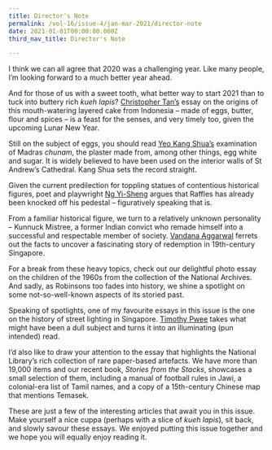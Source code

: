 ```yaml
---
title: Director's Note
permalink: /vol-16/issue-4/jan-mar-2021/director-note
date: 2021-01-01T00:00:00.000Z
third_nav_title: Director's Note

---
```


I think we can all agree that 2020 was a challenging year. Like many people, I’m looking forward to a much better year ahead.


And for those of us with a sweet tooth, what better way to start 2021 than to tuck into buttery rich *kueh lapis*? [Christopher Tan’s]() essay on the origins of this mouth-watering layered cake from Indonesia – made of eggs, butter, flour and spices – is a feast for the senses, and very timely too, given the upcoming Lunar New Year.

Still on the subject of eggs, you should read [Yeo Kang Shua’s]() examination of Madras *chunam*, the plaster made from, among other things, egg white and sugar. It is widely believed to have been used on the interior walls of St Andrew’s Cathedral. Kang Shua sets the record straight.


Given the current predilection for toppling statues of contentious historical figures, poet and playwright [Ng Yi-Sheng]() argues that Raffles has already been knocked off his pedestal – figuratively speaking that is.

From a familiar historical figure, we turn to a relatively unknown personality – Kunnuck Mistree, a former Indian convict who remade himself into a successful and respectable member of society. [Vandana Aggarwal]() ferrets out the facts to uncover a fascinating story of redemption in 19th-century Singapore.

For a break from these heavy topics, check out our delightful photo essay on the children of the 1960s from the collection of the National Archives. And sadly, as Robinsons too fades into history, we shine a spotlight on some not-so-well-known aspects of its storied past.

Speaking of spotlights, one of my favourite essays in this issue is the one on the history of street lighting in Singapore. [Timothy Pwee]() takes what might have been a dull subject and turns it into an illuminating (pun intended) read.

I’d also like to draw your attention to the essay that highlights the National Library’s rich collection of rare paper-based artefacts. We have more than 19,000 items and our recent book, *Stories from the Stacks*, showcases a small selection of them, including a manual of football rules in Jawi, a colonial-era list of Tamil names, and a copy of a 15th-century Chinese map that mentions Temasek.

These are just a few of the interesting articles that await you in this issue. Make yourself a nice cuppa (perhaps with a slice of *kueh lapis*), sit back, and slowly savour these essays. We enjoyed putting this issue together and we hope you will equally enjoy reading it.